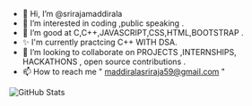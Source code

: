 - 👋 Hi, I’m @srirajamaddirala
- 👀 I’m interested in coding ,public speaking .
- 🌱 I’m good at  C,C++,JAVASCRIPT,CSS,HTML,BOOTSTRAP .
- ✨ I'm currently practcing C++ WITH DSA.
- 💞️ I’m looking to collaborate on PROJECTS ,INTERNSHIPS, HACKATHONS , open source contributions .
- 📫 How to reach me " maddiralasriraja59@gmail.com " 

![GitHub Stats](https://github-readme-stats.vercel.app/api?username=srirajamaddirala&theme=radical)
